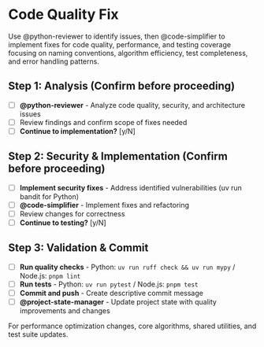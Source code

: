 # Code Quality Fix

Use @python-reviewer to identify issues, then @code-simplifier to implement fixes for code quality, performance, and testing coverage focusing on naming conventions, algorithm efficiency, test completeness, and error handling patterns.

## Step 1: Analysis (Confirm before proceeding)
- [ ] **@python-reviewer** - Analyze code quality, security, and architecture issues
- [ ] Review findings and confirm scope of fixes needed
- [ ] **Continue to implementation?** [y/N]

## Step 2: Security & Implementation (Confirm before proceeding) 
- [ ] **Implement security fixes** - Address identified vulnerabilities (uv run bandit for Python)
- [ ] **@code-simplifier** - Implement fixes and refactoring
- [ ] Review changes for correctness
- [ ] **Continue to testing?** [y/N]

## Step 3: Validation & Commit
- [ ] **Run quality checks** - Python: `uv run ruff check && uv run mypy` / Node.js: `pnpm lint`
- [ ] **Run tests** - Python: `uv run pytest` / Node.js: `pnpm test`
- [ ] **Commit and push** - Create descriptive commit message
- [ ] **@project-state-manager** - Update project state with quality improvements and changes

For performance optimization changes, core algorithms, shared utilities, and test suite updates.